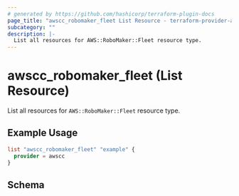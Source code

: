 ```yaml
---
# generated by https://github.com/hashicorp/terraform-plugin-docs
page_title: "awscc_robomaker_fleet List Resource - terraform-provider-awscc"
subcategory: ""
description: |-
  List all resources for AWS::RoboMaker::Fleet resource type.
---
```


# awscc_robomaker_fleet (List Resource)

List all resources for `AWS::RoboMaker::Fleet` resource type.

## Example Usage

```terraform
list "awscc_robomaker_fleet" "example" {
  provider = awscc
}
```

<!-- schema generated by tfplugindocs -->
## Schema
